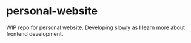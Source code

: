 # personal-website
WIP repo for personal website. Developing slowly as I learn more about frontend development.
